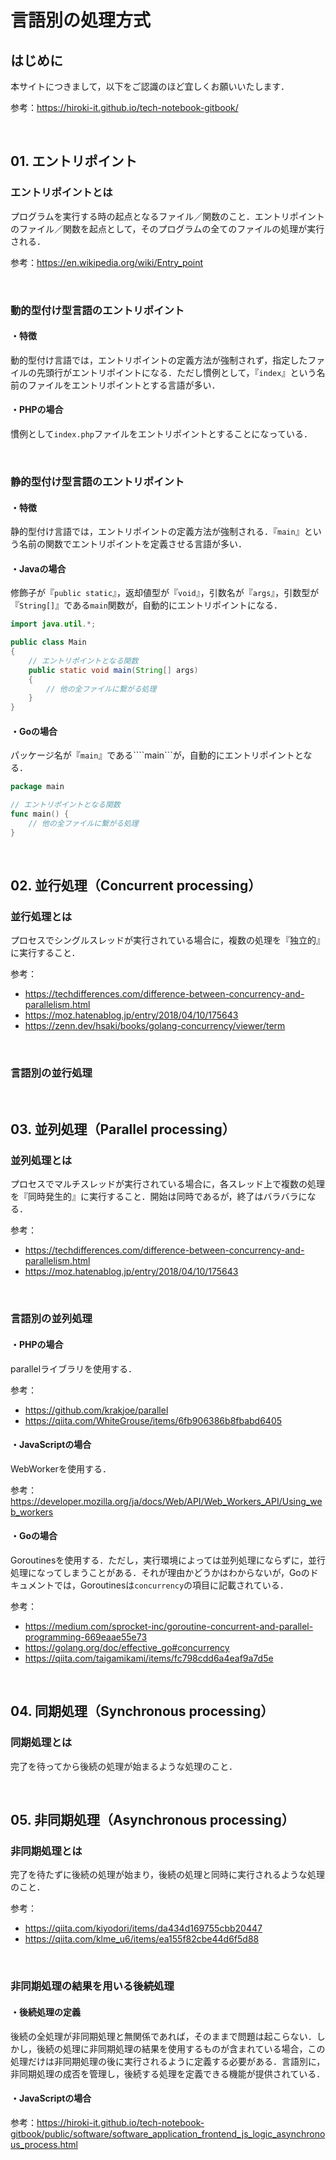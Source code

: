 # 言語別の処理方式

## はじめに

本サイトにつきまして，以下をご認識のほど宜しくお願いいたします．

参考：https://hiroki-it.github.io/tech-notebook-gitbook/

<br>

## 01. エントリポイント

### エントリポイントとは

プログラムを実行する時の起点となるファイル／関数のこと．エントリポイントのファイル／関数を起点として，そのプログラムの全てのファイルの処理が実行される．

参考：https://en.wikipedia.org/wiki/Entry_point

<br>

### 動的型付け型言語のエントリポイント

#### ・特徴

動的型付け言語では，エントリポイントの定義方法が強制されず，指定したファイルの先頭行がエントリポイントになる．ただし慣例として，『```index```』という名前のファイルをエントリポイントとする言語が多い．

#### ・PHPの場合

慣例として```index.php```ファイルをエントリポイントとすることになっている．

<br>

### 静的型付け型言語のエントリポイント

#### ・特徴

静的型付け言語では，エントリポイントの定義方法が強制される．『```main```』という名前の関数でエントリポイントを定義させる言語が多い．

#### ・Javaの場合

修飾子が『```public static```』，返却値型が『```void```』，引数名が『```args```』，引数型が『```String[]```』である```main```関数が，自動的にエントリポイントになる．

```java
import java.util.*;

public class Main
{
    // エントリポイントとなる関数
    public static void main(String[] args)
    {
        // 他の全ファイルに繋がる処理
    }
}
```

#### ・Goの場合

パッケージ名が『```main```』である````main```が，自動的にエントリポイントとなる．

```go
package main

// エントリポイントとなる関数
func main() {
    // 他の全ファイルに繋がる処理
}
```

<br>

## 02. 並行処理（Concurrent processing）

### 並行処理とは

プロセスでシングルスレッドが実行されている場合に，複数の処理を『独立的』に実行すること．

参考：

- https://techdifferences.com/difference-between-concurrency-and-parallelism.html
- https://moz.hatenablog.jp/entry/2018/04/10/175643
- https://zenn.dev/hsaki/books/golang-concurrency/viewer/term

<br>

### 言語別の並行処理

<br>

## 03. 並列処理（Parallel processing）

### 並列処理とは

プロセスでマルチスレッドが実行されている場合に，各スレッド上で複数の処理を『同時発生的』に実行すること．開始は同時であるが，終了はバラバラになる．

参考：

- https://techdifferences.com/difference-between-concurrency-and-parallelism.html
- https://moz.hatenablog.jp/entry/2018/04/10/175643

<br>

### 言語別の並列処理

#### ・PHPの場合

parallelライブラリを使用する．

参考：

- https://github.com/krakjoe/parallel
- https://qiita.com/WhiteGrouse/items/6fb906386b8fbabd6405

#### ・JavaScriptの場合

  WebWorkerを使用する．

参考：https://developer.mozilla.org/ja/docs/Web/API/Web_Workers_API/Using_web_workers

#### ・Goの場合

Goroutinesを使用する．ただし，実行環境によっては並列処理にならずに，並行処理になってしまうことがある．それが理由かどうかはわからないが，Goのドキュメントでは，Goroutinesは```concurrency```の項目に記載されている．

参考：

- https://medium.com/sprocket-inc/goroutine-concurrent-and-parallel-programming-669eaae55e73
- https://golang.org/doc/effective_go#concurrency
- https://qiita.com/taigamikami/items/fc798cdd6a4eaf9a7d5e

<br>

## 04. 同期処理（Synchronous processing）

### 同期処理とは

完了を待ってから後続の処理が始まるような処理のこと．

<br>

## 05. 非同期処理（Asynchronous processing）

### 非同期処理とは

完了を待たずに後続の処理が始まり，後続の処理と同時に実行されるような処理のこと．

参考：

- https://qiita.com/kiyodori/items/da434d169755cbb20447
- https://qiita.com/klme_u6/items/ea155f82cbe44d6f5d88

<br>

### 非同期処理の結果を用いる後続処理

#### ・後続処理の定義

後続の全処理が非同期処理と無関係であれば，そのままで問題は起こらない．しかし，後続の処理に非同期処理の結果を使用するものが含まれている場合，この処理だけは非同期処理の後に実行されるように定義する必要がある．言語別に，非同期処理の成否を管理し，後続する処理を定義できる機能が提供されている．

#### ・JavaScriptの場合

参考：https://hiroki-it.github.io/tech-notebook-gitbook/public/software/software_application_frontend_js_logic_asynchronous_process.html
